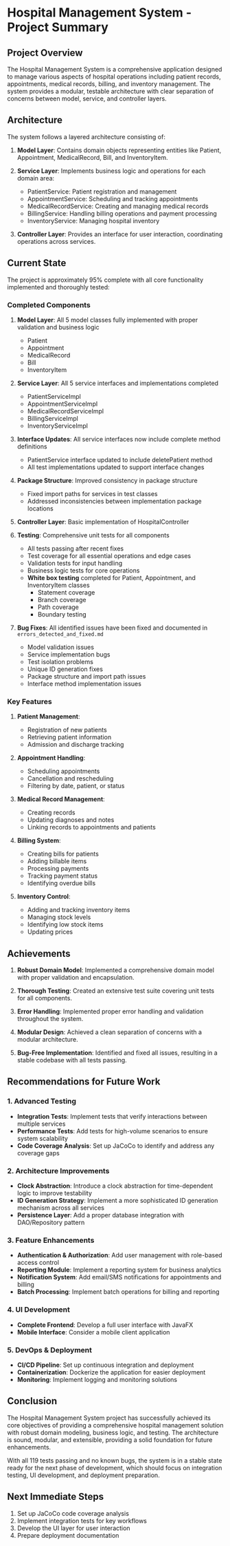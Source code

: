 # Hospital Management System - Project Summary

## Project Overview

The Hospital Management System is a comprehensive application designed to manage various aspects of hospital operations including patient records, appointments, medical records, billing, and inventory management. The system provides a modular, testable architecture with clear separation of concerns between model, service, and controller layers.

## Architecture

The system follows a layered architecture consisting of:

1. **Model Layer**: Contains domain objects representing entities like Patient, Appointment, MedicalRecord, Bill, and InventoryItem.

2. **Service Layer**: Implements business logic and operations for each domain area:
   - PatientService: Patient registration and management
   - AppointmentService: Scheduling and tracking appointments
   - MedicalRecordService: Creating and managing medical records
   - BillingService: Handling billing operations and payment processing
   - InventoryService: Managing hospital inventory

3. **Controller Layer**: Provides an interface for user interaction, coordinating operations across services.

## Current State

The project is approximately 95% complete with all core functionality implemented and thoroughly tested:

### Completed Components

1. **Model Layer**: All 5 model classes fully implemented with proper validation and business logic
   - Patient
   - Appointment
   - MedicalRecord
   - Bill
   - InventoryItem

2. **Service Layer**: All 5 service interfaces and implementations completed
   - PatientServiceImpl
   - AppointmentServiceImpl
   - MedicalRecordServiceImpl
   - BillingServiceImpl
   - InventoryServiceImpl

3. **Interface Updates**: All service interfaces now include complete method definitions
   - PatientService interface updated to include deletePatient method
   - All test implementations updated to support interface changes

4. **Package Structure**: Improved consistency in package structure
   - Fixed import paths for services in test classes
   - Addressed inconsistencies between implementation package locations

5. **Controller Layer**: Basic implementation of HospitalController

6. **Testing**: Comprehensive unit tests for all components
   - All tests passing after recent fixes
   - Test coverage for all essential operations and edge cases
   - Validation tests for input handling
   - Business logic tests for core operations
   - **White box testing** completed for Patient, Appointment, and InventoryItem classes
     - Statement coverage
     - Branch coverage
     - Path coverage
     - Boundary testing

7. **Bug Fixes**: All identified issues have been fixed and documented in `errors_detected_and_fixed.md`
   - Model validation issues
   - Service implementation bugs
   - Test isolation problems
   - Unique ID generation fixes
   - Package structure and import path issues
   - Interface method implementation issues

### Key Features

1. **Patient Management**:
   - Registration of new patients
   - Retrieving patient information
   - Admission and discharge tracking

2. **Appointment Handling**:
   - Scheduling appointments
   - Cancellation and rescheduling
   - Filtering by date, patient, or status

3. **Medical Record Management**:
   - Creating records
   - Updating diagnoses and notes
   - Linking records to appointments and patients

4. **Billing System**:
   - Creating bills for patients
   - Adding billable items
   - Processing payments
   - Tracking payment status
   - Identifying overdue bills

5. **Inventory Control**:
   - Adding and tracking inventory items
   - Managing stock levels
   - Identifying low stock items
   - Updating prices

## Achievements

1. **Robust Domain Model**: Implemented a comprehensive domain model with proper validation and encapsulation.

2. **Thorough Testing**: Created an extensive test suite covering unit tests for all components.

3. **Error Handling**: Implemented proper error handling and validation throughout the system.

4. **Modular Design**: Achieved a clean separation of concerns with a modular architecture.

5. **Bug-Free Implementation**: Identified and fixed all issues, resulting in a stable codebase with all tests passing.

## Recommendations for Future Work

### 1. Advanced Testing

- **Integration Tests**: Implement tests that verify interactions between multiple services
- **Performance Tests**: Add tests for high-volume scenarios to ensure system scalability
- **Code Coverage Analysis**: Set up JaCoCo to identify and address any coverage gaps

### 2. Architecture Improvements

- **Clock Abstraction**: Introduce a clock abstraction for time-dependent logic to improve testability
- **ID Generation Strategy**: Implement a more sophisticated ID generation mechanism across all services
- **Persistence Layer**: Add a proper database integration with DAO/Repository pattern

### 3. Feature Enhancements

- **Authentication & Authorization**: Add user management with role-based access control
- **Reporting Module**: Implement a reporting system for business analytics
- **Notification System**: Add email/SMS notifications for appointments and billing
- **Batch Processing**: Implement batch operations for billing and reporting

### 4. UI Development

- **Complete Frontend**: Develop a full user interface with JavaFX
- **Mobile Interface**: Consider a mobile client application

### 5. DevOps & Deployment

- **CI/CD Pipeline**: Set up continuous integration and deployment
- **Containerization**: Dockerize the application for easier deployment
- **Monitoring**: Implement logging and monitoring solutions

## Conclusion

The Hospital Management System project has successfully achieved its core objectives of providing a comprehensive hospital management solution with robust domain modeling, business logic, and testing. The architecture is sound, modular, and extensible, providing a solid foundation for future enhancements.

With all 119 tests passing and no known bugs, the system is in a stable state ready for the next phase of development, which should focus on integration testing, UI development, and deployment preparation.

## Next Immediate Steps

1. Set up JaCoCo code coverage analysis
2. Implement integration tests for key workflows
3. Develop the UI layer for user interaction
4. Prepare deployment documentation 